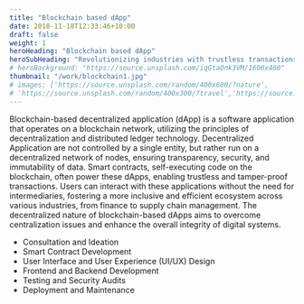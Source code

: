 ```yaml
---
title: "Blockchain based dApp"
date: 2018-11-18T12:33:46+10:00
draft: false
weight: 1
heroHeading: "Blockchain based dApp"
heroSubHeading: "Revolutionizing industries with trustless transactions and decentralized power – Blockchain dApps, where innovation meets integrity."
# heroBackground: "https://source.unsplash.com/iqGtaQnk3VM/1600x400"
thumbnail: "/work/blockchain1.jpg"
# images: ['https://source.unsplash.com/random/400x600/?nature',
# 'https://source.unsplash.com/random/400x300/?travel','https://source.unsplash.com/random/400x300/?architecture','https://source.unsplash.com/random/400x600/?buildings','https://source.unsplash.com/random/400x300/?city','https://source.unsplash.com/random/400x600/?business']
---
```


Blockchain-based decentralized application (dApp) is a software application that operates on a blockchain network, utilizing the principles of decentralization and distributed ledger technology.
Decentralized Application are not controlled by a single entity, but rather run on a decentralized network of nodes, ensuring transparency, security, and immutability of data. Smart contracts, self-executing code on the blockchain, often power these dApps, enabling trustless and tamper-proof transactions. Users can interact with these applications without the need for intermediaries, fostering a more inclusive and efficient ecosystem across various industries, from finance to supply chain management. The decentralized nature of blockchain-based dApps aims to overcome centralization issues and enhance the overall integrity of digital systems.

- Consultation and Ideation
- Smart Contract Development
- User Interface and User Experience (UI/UX) Design
- Frontend and Backend Development
- Testing and Security Audits
- Deployment and Maintenance
